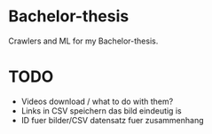 # Bachelor-thesis
Crawlers and ML for my Bachelor-thesis.

# TODO
- Videos download / what to do with them?
- Links in CSV speichern das bild eindeutig is
- ID fuer bilder/CSV datensatz fuer zusammenhang